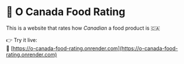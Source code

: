 # 🍁 O Canada Food Rating

This is a website that rates how *Canadian* a food product is 🇨🇦

👉 Try it live:  
🔗 [https://o-canada-food-rating.onrender.com](https://o-canada-food-rating.onrender.com)